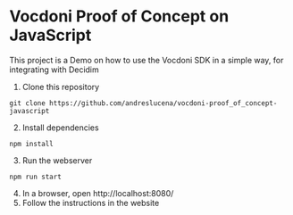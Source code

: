 # Vocdoni Proof of Concept on JavaScript

This project is a Demo on how to use the Vocdoni SDK in a simple way, for integrating with Decidim

1. Clone this repository
```shell
git clone https://github.com/andreslucena/vocdoni-proof_of_concept-javascript
```
2. Install dependencies
```shell
npm install
```
3. Run the webserver
```shell
npm run start
```
4. In a browser, open http://localhost:8080/
5. Follow the instructions in the website

[metamask-download]: https://metamask.io/download/

